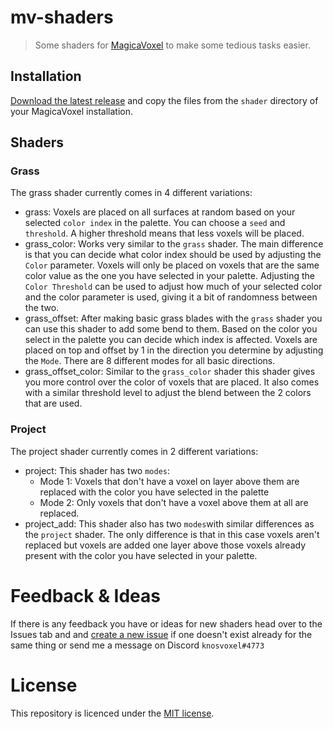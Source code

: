 # mv-shaders

> Some shaders for [MagicaVoxel](https://ephtracy.github.io/) to make some tedious tasks easier.

## Installation

[Download the latest release](https://github.com/knosvoxel/mv-shaders/releases/) and copy the files from the `shader` directory of your MagicaVoxel installation.

## Shaders

### Grass

The grass shader currently comes in 4 different variations:

- grass: Voxels are placed on all surfaces at random based on your selected `color index` in the palette. You can choose a `seed` and `threshold`. A higher threshold means that less voxels will be placed.
- grass_color: Works very similar to the `grass` shader. The main difference is that you can decide what color index should be used by adjusting the `Color` parameter. Voxels will only be placed on voxels that are the same color value as the one you have selected in your palette. Adjusting the `Color Threshold` can be used to adjust how much of your selected color and the color parameter is used, giving it a bit of randomness between the two.
- grass_offset: After making basic grass blades with the `grass` shader you can use this shader to add some bend to them. Based on the color you select in the palette you can decide which index is affected. Voxels are placed on top and offset by 1 in the direction you determine by adjusting the `Mode`. There are 8 different modes for all basic directions.
- grass_offset_color: Similar to the `grass_color` shader this shader gives you more control over the color of voxels that are placed. It also comes with a similar threshold level to adjust the blend between the 2 colors that are used.

### Project

The project shader currently comes in 2 different variations:

- project: This shader has two `modes`:
  - Mode 1: Voxels that don't have a voxel on layer above them are replaced with the color you have selected in the palette
  - Mode 2: Only voxels that don't have a voxel above them at all are replaced.
- project_add: This shader also has two `modes`with similar differences as the `project` shader. The only difference is that in this case voxels aren't replaced but voxels are added one layer above those voxels already present with the color you have selected in your palette.

# Feedback & Ideas

If there is any feedback you have or ideas for new shaders head over to the Issues tab and and [create a new issue][new-issue] if one doesn't exist already for the same thing or send me a message on Discord `knosvoxel#4773`

# License

This repository is licenced under the [MIT license][license-link].

[new-issue]: https://github.com/knosvoxel/mv-shaders/issues/new
[license-link]: https://github.com/knosvoxel/mv-shaders/blob/main/LICENSE

